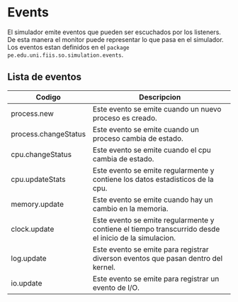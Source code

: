 # Events
El simulador emite eventos que pueden ser escuchados por los listeners.
De esta manera el monitor puede representar lo que pasa en el simulador.
Los eventos estan definidos en el `package pe.edu.uni.fiis.so.simulation.events`.

## Lista de eventos
Codigo | Descripcion
 --- | ---
process.new | Este evento se emite cuando un nuevo proceso es creado.
process.changeStatus | Este evento se emite cuando un proceso cambia de estado.
cpu.changeStatus | Este evento se emite cuando el cpu cambia de estado.
cpu.updateStats | Este evento se emite regularmente y contiene los datos estadisticos de la cpu.
memory.update | Este evento se emite cuando hay un cambio en la memoria.
clock.update | Este evento se emite regularmente y contiene el tiempo transcurrido desde el inicio de la simulacion.
log.update | Este evento se emite para registrar diverson eventos que pasan dentro del kernel.
io.update | Este evento se emite para registrar un evento de I/O.
